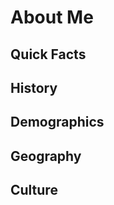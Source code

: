 <html>
<h1> About Me </h1>
<p></p>

<h2>Quick Facts</h2>
<p></p>

<h2>History</h2>
<p></p>

<h2>Demographics</h2>
<p></p>

<h2>Geography</h2>
<p></p>

<h2>Culture</h2>
<p></p>

</html>



